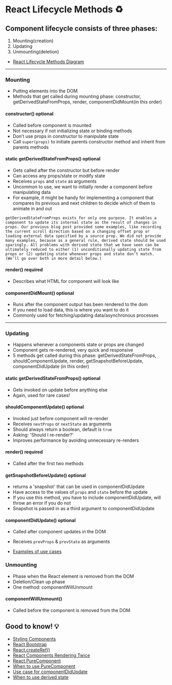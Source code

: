 # React Lifecycle Methods :recycle:

## Component lifecycle consists of three phases:

1. Mounting(creation)
2. Updating
3. Unmounting(deletion)

- [React Lifecycle Methods Diagram](https://projects.wojtekmaj.pl/react-lifecycle-methods-diagram/)
____________________________________________________________________________

### Mounting

- Putting elements into the DOM
- Methods that get called during mounting phase: constructor, getDerivedStateFromProps, render, componentDidMount(in this order)

#### constructor() optional

- Called before component is mounted
- Not necessary if not initializing state or binding methods
- Don’t use props in constructor to manipulate state
- Call `super(props)` to initiate parents constructor method and inherit from parents methods

#### static getDerivedStateFromProps() optional

- Gets called after the constructor but before render
- Can access any props/state or modify state
- Receives `props` and `state` as arguments
- Uncommon to use, we want to initially render a component before manipulating data
- For example, it might be handy for implementing a <Transition> component that compares its previous and next children to decide which of them to animate in and out

```getDerivedStateFromProps exists for only one purpose. It enables a component to update its internal state as the result of changes in props. Our previous blog post provided some examples, like recording the current scroll direction based on a changing offset prop or loading external data specified by a source prop. We did not provide many examples, because as a general rule, derived state should be used sparingly. All problems with derived state that we have seen can be ultimately reduced to either (1) unconditionally updating state from props or (2) updating state whenever props and state don’t match. (We’ll go over both in more detail below.)```

#### render() required

- Describes what HTML for component will look like

#### componentDidMount() optional

- Runs after the component output has been rendered to the dom
- If you need to load data, this is where you want to do it
- Commonly used for fetching/updating data/asynchronous processes
_____________________________________________________________________________

### Updating

- Happens whenever a components state or props are changed
- Component gets re-rendered, very quick and responsive
- 5 methods get called during this phase: getDerivedStateFromProps, shouldComponentUpdate, render, getSnapshotBeforeUpdate, componentDidUpdate (in this order)

#### static getDerivedStateFromProps() optional

- Gets invoked on update before anything else
- Again, used for rare cases!

#### shouldComponentUpdate() optional

- Invoked just before component will re-render
- Receives `nextProps` or `nextState` as arguments
- Should always return a boolean, default is `true`
- Asking: 'Should I re-render?'
- Improves performance by avoiding unnecessary re-renders

#### render() required

- Called after the first two methods

#### getSnapshotBeforeUpdate() optional 

- returns a 'snapshot' that can be used in componentDidUpdate
- Have access to the values of `props` and `state` before the update
- If you use this method, you have to include componentDidUpdate, will throw an error if you do not
- Snapshot is passed in as a third argument to componentDidUpdate

#### componentDidUpdate() optional

- Called after component updates in the DOM
- Receives `prevProps` & `prevState` as arguments

- [Examples of use cases](https://www.newline.co/@dmitryrogozhny/using-componentdidupdate-in-react--f037b5aa)

### Unmounting

- Phase when the React element is removed from the DOM
- Deletion/Clean up phase
- One method: componentWillUnmount

#### componentWillUnmount()

- Called before the component is removed from the DOM

## Good to know! :bulb:

- [Styling Components](https://reactjs.org/docs/dom-elements.html#style)
- [React Bootstrap](https://react-bootstrap.github.io/components/cards/)
- [React.createRef()](https://www.newline.co/@dmitryrogozhny/how-to-access-dom-nodes-in-react-with-refs--57d97b3d)
- [React Components Rendering Twice](https://medium.com/@andreasheissenberger/react-components-render-twice-any-way-to-fix-this-91cf23961625)
- [React.PureComponent](https://reactjs.org/docs/react-api.html#reactpurecomponent)
- [When to use PureComponent](https://medium.com/better-programming/when-to-use-react-purecomponent-723f85738be1#:~:text=PureComponent%20Is%20Primarily%20Used%20for,performance%20boost%20in%20some%20cases.)
- [Use case for componentDidUpdate](https://kevgathuku.me/2018/06/07/a-practical-use-case-for-reacts-componentdidupdate/)
- [When to use derived state](https://reactjs.org/blog/2018/06/07/you-probably-dont-need-derived-state.html#when-to-use-derived-state)
